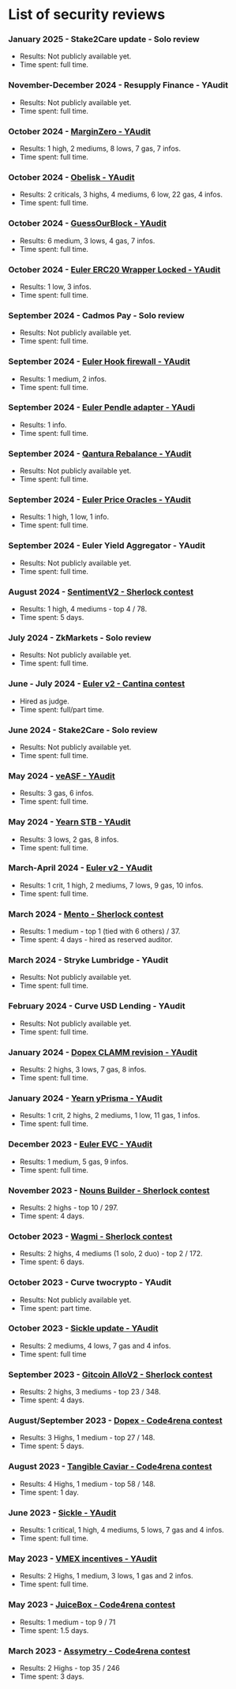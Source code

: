 # List of security reviews

### January 2025 - Stake2Care update - Solo review
- Results: Not publicly available yet.
- Time spent: full time.

### November-December 2024 - Resupply Finance - YAudit
- Results: Not publicly available yet.
- Time spent: full time.

### October 2024 - [MarginZero - YAudit](https://reports.yaudit.dev/reports/11-2024-MarginZero/)
- Results: 1 high, 2 mediums, 8 lows, 7 gas, 7 infos.
- Time spent: full time.

### October 2024 - [Obelisk - YAudit](https://reports.yaudit.dev/reports/10-2024-Obelisk/)
- Results: 2 criticals, 3 highs, 4 mediums, 6 low, 22 gas, 4 infos.
- Time spent: full time.

### October 2024 - [GuessOurBlock - YAudit](https://reports.yaudit.dev/reports/10-2024-GuessOurBlock/)
- Results: 6 medium, 3 lows, 4 gas, 7 infos.
- Time spent: full time.

### October 2024 - [Euler ERC20 Wrapper Locked - YAudit](https://reports.yaudit.dev/reports/10-2024-Euler-ERC20-Wrapper-Locked/)
- Results: 1 low, 3 infos.
- Time spent: full time.

### September 2024 - Cadmos Pay - Solo review
- Results: Not publicly available yet.
- Time spent: full time.

### September 2024 - [Euler Hook firewall - YAudit](https://reports.yaudit.dev/reports/09-2024-Euler-Hook-Target-Firewall/)
- Results: 1 medium, 2 infos.
- Time spent: full time.

### September 2024 - [Euler Pendle adapter - YAudi](https://reports.yaudit.dev/reports/09-2024-Euler-PendleOracle/)
- Results: 1 info.
- Time spent: full time.

### September 2024 - [Qantura Rebalance - YAudit](https://reports.yaudit.dev/reports/09-2024-Qantura-rebalance/)
- Results: Not publicly available yet.
- Time spent: full time.

### September 2024 - [Euler Price Oracles - YAudit](https://reports.yaudit.dev/reports/09-2024-Euler-price-oracles-update/)
- Results: 1 high, 1 low, 1 info.
- Time spent: full time.

### September 2024 - Euler Yield Aggregator - YAudit
- Results: Not publicly available yet.
- Time spent: full time.

### August 2024 - [SentimentV2 - Sherlock contest](https://audits.sherlock.xyz/contests/349/leaderboard)
- Results: 1 high, 4 mediums - top 4 / 78.
- Time spent: 5 days.

### July 2024 - ZkMarkets - Solo review
- Results: Not publicly available yet.
- Time spent: full time.

### June - July 2024 - [Euler v2 - Cantina contest](https://cantina.xyz/competitions/41306bb9-2bb8-4da6-95c3-66b85e11639f)
- Hired as judge.
- Time spent: full/part time.

### June 2024 - Stake2Care - Solo review
- Results: Not publicly available yet.
- Time spent: full time.

### May 2024 - [veASF - YAudit](https://reports.yaudit.dev/reports/06-2024-Asymmetry-veASF/)
- Results: 3 gas, 6 infos.
- Time spent: full time.

### May 2024 - [Yearn STB - YAudit](https://reports.yaudit.dev/reports/05-2024-Yearn-STB-yAudit-report/)
- Results: 3 lows, 2 gas, 8 infos.
- Time spent: full time.

### March-April 2024 - [Euler v2 - YAudit](https://reports.yaudit.dev/reports/03-2024-EulerV2/)
- Results: 1 crit, 1 high, 2 mediums, 7 lows, 9 gas, 10 infos.
- Time spent: full time.

### March 2024 - [Mento - Sherlock contest](https://audits.sherlock.xyz/contests/187)
- Results: 1 medium - top 1 (tied with 6 others) / 37.
- Time spent: 4 days - hired as reserved auditor.

### March 2024 - Stryke Lumbridge - YAudit
- Results: Not publicly available yet.
- Time spent: full time.

### February 2024 - Curve USD Lending - YAudit
- Results: Not publicly available yet.
- Time spent: full time.

### January 2024 - [Dopex CLAMM revision - YAudit](https://reports.yaudit.dev/reports/01-2024-Dopex-CLAMM-V2/)
- Results: 2 highs, 3 lows, 7 gas, 8 infos.
- Time spent: full time.

### January 2024 - [Yearn yPrisma - YAudit](https://reports.yaudit.dev/reports/01-2024-yPrisma/)
- Results: 1 crit, 2 highs, 2 mediums, 1 low, 11 gas, 1 infos.
- Time spent: full time.

### December 2023 - [Euler EVC - YAudit](https://reports.yaudit.dev/reports/12-2023-Euler-EVC/)
- Results: 1 medium, 5 gas, 9 infos.
- Time spent: full time.

### November 2023 - [Nouns Builder - Sherlock contest](https://audits.sherlock.xyz/contests/111)
- Results: 2 highs - top 10 / 297.
- Time spent: 4 days.

### October 2023 - [Wagmi - Sherlock contest](https://audits.sherlock.xyz/contests/118)
- Results: 2 highs, 4 mediums (1 solo, 2 duo) - top 2 / 172.
- Time spent: 6 days.

### October 2023 - Curve twocrypto - YAudit
- Results: Not publicly available yet.
- Time spent: part time.

### October 2023 - [Sickle update - YAudit](https://reports.yaudit.dev/reports/10-2023-Sickle-Update/)
- Results: 2 mediums, 4 lows, 7 gas and 4 infos.
- Time spent: full time

### September 2023 - [Gitcoin AlloV2 - Sherlock contest](https://audits.sherlock.xyz/contests/109)
- Results: 2 highs, 3 mediums - top 23 / 348.
- Time spent: 4 days.

### August/September 2023 - [Dopex - Code4rena contest](https://code4rena.com/audits/2023-08-dopex#top)
- Results: 3 Highs, 1 medium - top 27 / 148.
- Time spent: 5 days.

### August 2023 - [Tangible Caviar - Code4rena contest](https://code4rena.com/audits/2023-08-tangible-caviar#top)
- Results: 4 Highs, 1 medium - top 58 / 148.
- Time spent: 1 day.

### June 2023 - [Sickle - YAudit](https://reports.yaudit.dev/reports/06-2023-Sickle/)
- Results: 1 critical, 1 high, 4 mediums, 5 lows, 7 gas and 4 infos.
- Time spent: full time.

### May 2023 - [VMEX incentives - YAudit](https://reports.yaudit.dev/reports/06-2023-VMEX-incentives/)
- Results: 2 Highs, 1 medium, 3 lows, 1 gas and 2 infos.
- Time spent: full time.

### May 2023 - [JuiceBox - Code4rena contest](https://code4rena.com/audits/2023-05-juicebox-buyback-delegate#top)
- Results: 1 medium - top 9 / 71
- Time spent: 1.5 days.

### March 2023 - [Assymetry - Code4rena contest](https://code4rena.com/audits/2023-03-asymmetry-contest#top)
- Results: 2 Highs - top 35 / 246
- Time spent: 3 days.
